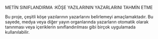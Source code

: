  METİN SINIFLANDIRMA :KÖŞE YAZILARININ YAZARLARINI TAHMİN ETME
 
 Bu proje, çeşitli köşe yazılarının yazarlarını belirlemeyi amaçlamaktadır. Bu sayede, medya veya diğer yayın
 organlarında yazarların otomatik olarak tanınması veya içeriklerin sınıflandırılması gibi birçok uygulamada
 kullanılabilir.
